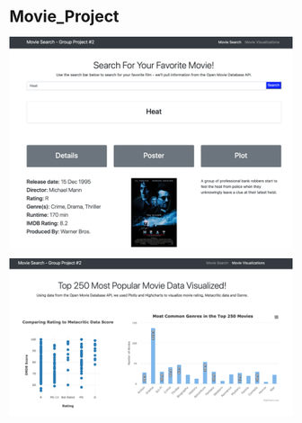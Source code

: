 # Movie_Project

![alt text](https://github.com/chrisholyoake/Movie_Project/blob/master/search.png
 "Movie Search Engine")
 

![alt text]( https://github.com/chrisholyoake/Movie_Project/blob/master/visualizations.png
 "Movie Trend Visualizations")
